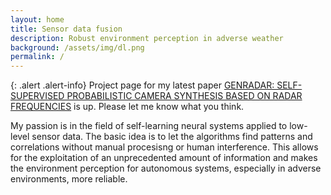 ```yaml
---
layout: home
title: Sensor data fusion
description: Robust environment perception in adverse weather
background: /assets/img/dl.png
permalink: /
---
```


{: .alert .alert-info}
Project page for my latest paper [GENRADAR: SELF-SUPERVISED PROBABILISTIC CAMERA SYNTHESIS BASED
ON RADAR FREQUENCIES](https://cditzel.github.io/GenRadar/) is up. Please let me know what you think.

My passion is in the field of self-learning neural systems applied to low-level
sensor data. The basic idea is to let the algorithms find patterns and
correlations without manual procesisng or human interference. This allows for
the exploitation of an unprecedented amount of information and makes the environment
perception for autonomous systems, especially in adverse environments, more reliable.
